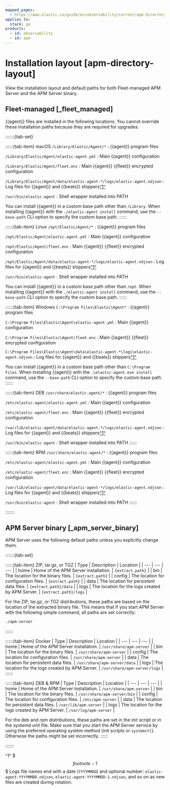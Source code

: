 ```yaml
---
mapped_pages:
  - https://www.elastic.co/guide/en/observability/current/apm-directory-layout.html
applies_to:
  stack: ga
products:
  - id: observability
  - id: apm
---
```


# Installation layout [apm-directory-layout]

View the installation layout and default paths for both Fleet-managed APM Server and the APM Server binary.

## Fleet-managed [_fleet_managed]

{{agent}} files are installed in the following locations. You cannot override these installation paths because they are required for upgrades.

:::::::{tab-set}

::::::{tab-item} macOS
`/Library/Elastic/Agent/*`
:   {{agent}} program files

`/Library/Elastic/Agent/elastic-agent.yml`
:   Main {{agent}} configuration

`/Library/Elastic/Agent/fleet.enc`
:   Main {{agent}} {{fleet}} encrypted configuration

`/Library/Elastic/Agent/data/elastic-agent-*/logs/elastic-agent.ndjson`
:   Log files for {{agent}} and {{beats}} shippers[^1^](#footnote-1)

`/usr/bin/elastic-agent`
:   Shell wrapper installed into PATH

You can install {{agent}} in a custom base path other than `/Library`.  When installing {{agent}} with the `./elastic-agent install` command, use the `--base-path` CLI option to specify the custom base path.
::::::

::::::{tab-item} Linux
`/opt/Elastic/Agent/*`
:   {{agent}} program files

`/opt/Elastic/Agent/elastic-agent.yml`
:   Main {{agent}} configuration

`/opt/Elastic/Agent/fleet.enc`
:   Main {{agent}} {{fleet}} encrypted configuration

`/opt/Elastic/Agent/data/elastic-agent-*/logs/elastic-agent.ndjson`
:   Log files for {{agent}} and {{beats}} shippers[^1^](#footnote-1)

`/usr/bin/elastic-agent`
:   Shell wrapper installed into PATH

You can install {{agent}} in a custom base path other than `/opt`.  When installing {{agent}} with the `./elastic-agent install` command, use the `--base-path` CLI option to specify the custom base path.
::::::

::::::{tab-item} Windows
`C:\Program Files\Elastic\Agent*`
:   {{agent}} program files

`C:\Program Files\Elastic\Agent\elastic-agent.yml`
:   Main {{agent}} configuration

`C:\Program Files\Elastic\Agent\fleet.enc`
:   Main {{agent}} {{fleet}} encrypted configuration

`C:\Program Files\Elastic\Agent\data\elastic-agent-*\logs\elastic-agent.ndjson`
:   Log files for {{agent}} and {{beats}} shippers[^1^](#footnote-1)

You can install {{agent}} in a custom base path other than `C:\Program Files`.  When installing {{agent}} with the `.\elastic-agent.exe install` command, use the `--base-path` CLI option to specify the custom base path.
::::::

::::::{tab-item} DEB
`/usr/share/elastic-agent/*`
:   {{agent}} program files

`/etc/elastic-agent/elastic-agent.yml`
:   Main {{agent}} configuration

`/etc/elastic-agent/fleet.enc`
:   Main {{agent}} {{fleet}} encrypted configuration

`/var/lib/elastic-agent/data/elastic-agent-*/logs/elastic-agent.ndjson`
:   Log files for {{agent}} and {{beats}} shippers[^1^](#footnote-1)

`/usr/bin/elastic-agent`
:   Shell wrapper installed into PATH
::::::

::::::{tab-item} RPM
`/usr/share/elastic-agent/*`
:   {{agent}} program files

`/etc/elastic-agent/elastic-agent.yml`
:   Main {{agent}} configuration

`/etc/elastic-agent/fleet.enc`
:   Main {{agent}} {{fleet}} encrypted configuration

`/var/lib/elastic-agent/data/elastic-agent-*/logs/elastic-agent.ndjson`
:   Log files for {{agent}} and {{beats}} shippers[^1^](#footnote-1)

`/usr/bin/elastic-agent`
:   Shell wrapper installed into PATH
::::::

:::::::

## APM Server binary [_apm_server_binary]

APM Server uses the following default paths unless you explicitly change them.

:::::::{tab-set}

::::::{tab-item} ZIP, tar.gz, or TGZ
| Type | Description | Location |
| --- | --- | --- |
| home | Home of the APM Server installation. | `{extract.path}` |
| bin | The location for the binary files. | `{extract.path}` |
| config | The location for configuration files. | `{extract.path}` |
| data | The location for persistent data files. | `{extract.path}/data` |
| logs | The location for the logs created by APM Server. | `{extract.path}/logs` |

For the ZIP, tar.gz, or TGZ distributions, these paths are based on the location of the extracted binary file. This means that if you start APM Server with the following simple command, all paths are set correctly:

```sh
./apm-server
```
::::::

::::::{tab-item} Docker
| Type | Description | Location |
| --- | --- | --- |
| home | Home of the APM Server installation. | `/usr/share/apm-server` |
| bin | The location for the binary files. | `/usr/share/apm-server` |
| config | The location for configuration files. | `/usr/share/apm-server` |
| data | The location for persistent data files. | `/usr/share/apm-server/data` |
| logs | The location for the logs created by APM Server. | `/usr/share/apm-server/logs` |
::::::

::::::{tab-item} DEB & RPM
| Type | Description | Location |
| --- | --- | --- |
| home | Home of the APM Server installation. | `/usr/share/apm-server` |
| bin | The location for the binary files. | `/usr/share/apm-server/bin` |
| config | The location for configuration files. | `/etc/apm-server` |
| data | The location for persistent data files. | `/var/lib/apm-server` |
| logs | The location for the logs created by APM Server. | `/var/log/apm-server` |

For the deb and rpm distributions, these paths are set in the init script or in the systemd unit file.  Make sure that you start the APM Server service by using the preferred operating system method (init scripts or `systemctl`). Otherwise the paths might be set incorrectly.
::::::

:::::::

^1^ $$$footnote-1$$$ Logs file names end with a date (`YYYYMMDD`) and optional number: `elastic-agent-YYYYMMDD.ndjson`, `elastic-agent-YYYYMMDD-1.ndjson`, and so on as new files are created during rotation.